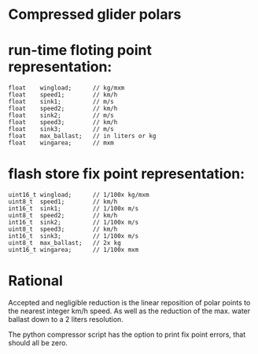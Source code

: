 # Compressed glider polars

# run-time floting point representation:
	float    wingload;		// kg/mxm
	float    speed1;		// km/h
	float    sink1;			// m/s
	float    speed2;		// km/h
	float    sink2;			// m/s
	float    speed3;		// km/h
	float    sink3;			// m/s
	float    max_ballast;	// in liters or kg
	float    wingarea;		// mxm

# flash store fix point representation:
   	uint16_t wingload;		// 1/100x kg/mxm
	uint8_t  speed1;		// km/h
	int16_t  sink1;			// 1/100x m/s
	uint8_t  speed2;		// km/h
	int16_t  sink2;			// 1/100x m/s
	uint8_t  speed3;		// km/h
	int16_t  sink3;			// 1/100x m/s
	uint8_t  max_ballast;	// 2x kg
	uint16_t wingarea;		// 1/100x mxm

# Rational
Accepted and negligible reduction is the linear reposition of polar points to the nearest integer km/h speed. As well as the reduction of the max. water ballast down to a 2 liters resolution.

The python compressor script has the option to print fix point errors, that should all be zero.
